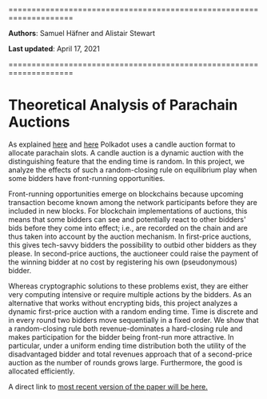 ====================================================================

**Authors**: Samuel Häfner and Alistair Stewart

**Last updated**: April 17, 2021

====================================================================

# Theoretical Analysis of Parachain Auctions

As explained [here](/polkadot/overview/3-parachain-allocation.md) and [here](https://wiki.polkadot.network/docs/en/learn-auction) Polkadot uses a candle auction format to allocate parachain slots. A candle auction is a dynamic auction with the distinguishing feature that the ending time is random. In this project, we analyze the effects of such a random-closing rule on equilibrium play when some bidders have front-running opportunities.

Front-running opportunities emerge on blockchains because upcoming transaction become known among the network participants before they are included in new blocks. For blockchain implementations of auctions, this means that some bidders can see and potentially react to other bidders' bids before they come into effect; i.e., are recorded on the chain and are thus taken into account by the auction mechanism. In first-price auctions, this gives tech-savvy bidders the possibility to outbid other bidders as they please. In second-price auctions, the auctioneer could raise the payment of the winning bidder at no cost by registering his own (pseudonymous) bidder.

Whereas cryptographic solutions to these problems exist, they are either very computing intensive or require multiple actions by the bidders. As an alternative that works without encrypting bids, this project analyzes a dynamic first-price auction with a random ending time. Time is discrete and in every round two bidders move sequentially in a fixed order.  We show that a random-closing rule both revenue-dominates a hard-closing rule and makes participation for the bidder being front-run more attractive. In particular, under a uniform ending time distribution both the utility of the disadvantaged bidder and total revenues approach that of a second-price auction as the number of rounds grows large. Furthermore, the good is allocated efficiently.

A direct link to [most recent version of the paper will be here.](/polkadot/economics/2-parachain-theory.md)
